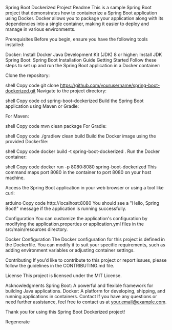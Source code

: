Spring Boot Dockerized Project Readme
This is a sample Spring Boot project that demonstrates how to containerize a Spring Boot application using Docker. Docker allows you to package your application along with its dependencies into a single container, making it easier to deploy and manage in various environments.

Prerequisites
Before you begin, ensure you have the following tools installed:

Docker: Install Docker
Java Development Kit (JDK) 8 or higher: Install JDK
Spring Boot: Spring Boot Installation Guide
Getting Started
Follow these steps to set up and run the Spring Boot application in a Docker container:

Clone the repository:

shell
Copy code
git clone https://github.com/yourusername/spring-boot-dockerized.git
Navigate to the project directory:

shell
Copy code
cd spring-boot-dockerized
Build the Spring Boot application using Maven or Gradle:

For Maven:

shell
Copy code
mvn clean package
For Gradle:

shell
Copy code
./gradlew clean build
Build the Docker image using the provided Dockerfile:

shell
Copy code
docker build -t spring-boot-dockerized .
Run the Docker container:

shell
Copy code
docker run -p 8080:8080 spring-boot-dockerized
This command maps port 8080 in the container to port 8080 on your host machine.

Access the Spring Boot application in your web browser or using a tool like curl:

arduino
Copy code
http://localhost:8080
You should see a "Hello, Spring Boot!" message if the application is running successfully.

Configuration
You can customize the application's configuration by modifying the application.properties or application.yml files in the src/main/resources directory.

Docker Configuration
The Docker configuration for this project is defined in the Dockerfile. You can modify it to suit your specific requirements, such as adding environment variables or adjusting container settings.

Contributing
If you'd like to contribute to this project or report issues, please follow the guidelines in the CONTRIBUTING.md file.

License
This project is licensed under the MIT License.

Acknowledgments
Spring Boot: A powerful and flexible framework for building Java applications.
Docker: A platform for developing, shipping, and running applications in containers.
Contact
If you have any questions or need further assistance, feel free to contact us at your.email@example.com.

Thank you for using this Spring Boot Dockerized project!





Regenerate


